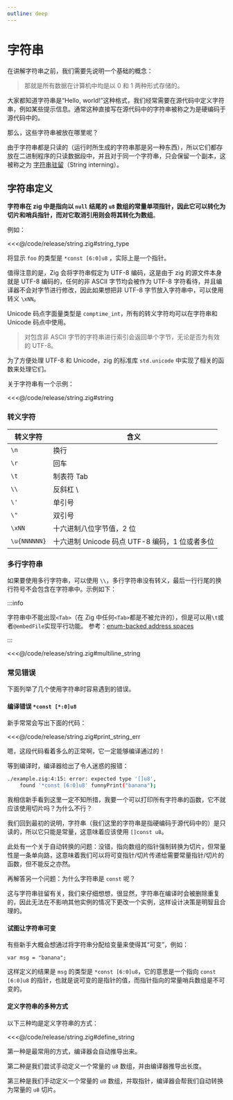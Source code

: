 ```yaml
---
outline: deep
---
```


# 字符串

在讲解字符串之前，我们需要先说明一个基础的概念：

> 那就是所有数据在计算机中均是以 0 和 1 两种形式存储的。

大家都知道字符串是“Hello, world!”这种格式，我们经常需要在源代码中定义字符串，例如某些提示信息。通常这种直接写在源代码中的字符串被称之为是硬编码于源代码中的。

那么，这些字符串被放在哪里呢？

由于字符串都是只读的（运行时所生成的字符串那是另一种东西），所以它们都存放在二进制程序的只读数据段中，并且对于同一个字符串，只会保留一个副本，这被称之为 [字符串驻留](https://en.wikipedia.org/wiki/String_interning)（String interning）。

## 字符串定义

**字符串在 zig 中是指向以 `null` 结尾的 `u8` 数组的常量单项指针，因此它可以转化为切片和哨兵指针，而对它取消引用则会将其转化为数组**。

例如：

<<<@/code/release/string.zig#string_type

将显示 `foo` 的类型是 `*const [6:0]u8` ，实际上是一个指针。

值得注意的是，Zig 会将字符串假定为 UTF-8 编码，这是由于 zig 的源文件本身就是 UTF-8 编码的，任何的非 ASCII 字节均会被作为 UTF-8 字符看待，并且编译器不会对字节进行修改，因此如果想把非 UTF-8 字节放入字符串中，可以使用转义 `\xNN`。

Unicode 码点字面量类型是 `comptime_int`，所有的转义字符均可以在字符串和 Unicode 码点中使用。

> 对包含非 ASCII 字节的字符串进行索引会返回单个字节，无论是否为有效的 UTF-8。

为了方便处理 UTF-8 和 Unicode，zig 的标准库 `std.unicode` 中实现了相关的函数来处理它们。

关于字符串有一个示例：

<<<@/code/release/string.zig#string

### 转义字符

| 转义字符     | 含义                                           |
| ------------ | ---------------------------------------------- |
| `\n`         | 换行                                           |
| `\r`         | 回车                                           |
| `\t`         | 制表符 Tab                                     |
| `\\`         | 反斜杠 \                                       |
| `\'`         | 单引号                                         |
| `\"`         | 双引号                                         |
| `\xNN`       | 十六进制八位字节值，2 位                       |
| `\u{NNNNNN}` | 十六进制 Unicode 码点 UTF-8 编码，1 位或者多位 |

### 多行字符串

如果要使用多行字符串，可以使用 `\\`，多行字符串没有转义，最后一行行尾的换行符号不会包含在字符串中。示例如下：

:::info

字符串中不能出现`<Tab>`（在 Zig 中任何`<Tab>`都是不被允许的），但是可以用`\t`或者`@embedFile`实现平行功能。
参考：[enum-backed address spaces](https://github.com/ziglang/zig-spec/issues/38)

:::

<<<@/code/release/string.zig#multiline_string

### 常见错误

下面列举了几个使用字符串时容易遇到的错误。

#### 编译错误 `*const [*:0]u8`

新手常常会写出下面的代码：

<<<@/code/release/string.zig#print_string_err

嗯，这段代码看着多么的正常啊，它一定能够编译通过的！

等到编译时，编译器给出了令人迷惑的报错：

```sh
./example.zig:4:15: error: expected type '[]u8',
    found '*const [6:0]u8' funnyPrint("banana");
```

我相信新手看到这里一定不知所措，我要一个可以打印所有字符串的函数，它不就应该使用切片吗？为什么不行？

我们回到最初的说明，字符串（我们这里的字符串是指硬编码于源代码中的）是只读的，所以它只能是常量，这意味着应该使用 `[]const u8`。

此处有一个关于自动转换的问题：没错，指向数组的指针强制转换为切片，但常量性是一条单向路，这意味着我们可以将可变指针/切片传递给需要常量指针/切片的函数，但不能反之亦然。

再解答另一个问题：为什么字符串是 `const` 呢？

这与字符串驻留有关，我们来仔细想想，很显然，字符串在编译时会被删除重复的，因此无法在不影响其他实例的情况下更改一个实例，这样设计决策是明智且合理的。

#### 试图让字符串可变

有些新手大概会想通过将字符串分配给变量来使得其“可变”，例如：

```zig
var msg = "banana";
```

这样定义的结果是 `msg` 的类型是 `*const [6:0]u8`，它的意思是一个指向 `const [6:0]u8` 的指针，也就是说可变的是指针的值，而指针指向的常量哨兵数组是不可变的。

#### 定义字符串的多种方式

以下三种均是定义字符串的方式：

<<<@/code/release/string.zig#define_string

第一种是最常用的方式，编译器会自动推导出来。

第二种是我们尝试手动定义一个常量的 `u8` 数组，并由编译器推导出长度。

第三种是我们手动定义一个常量的 `u8` 数组，并取指针，编译器会帮我们自动转换为常量的 `u8` 切片。
